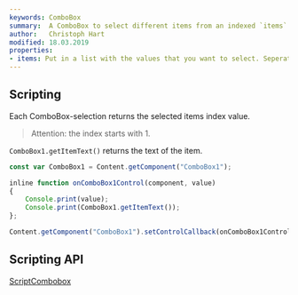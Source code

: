 ```yaml
---
keywords: ComboBox
summary:  A ComboBox to select different items from an indexed `items` list
author:   Christoph Hart
modified: 18.03.2019
properties:
- items: Put in a list with the values that you want to select. Seperated by a newline.
---
```


## Scripting

Each ComboBox-selection returns the selected items index value. 
> Attention: the index starts with 1.

`ComboBox1.getItemText()` returns the text of the item.

```javascript
const var ComboBox1 = Content.getComponent("ComboBox1");

inline function onComboBox1Control(component, value)
{
	Console.print(value);
	Console.print(ComboBox1.getItemText());
};

Content.getComponent("ComboBox1").setControlCallback(onComboBox1Control);

```
 
## Scripting API
[ScriptCombobox](/scripting/scripting-api/scriptcombobox)